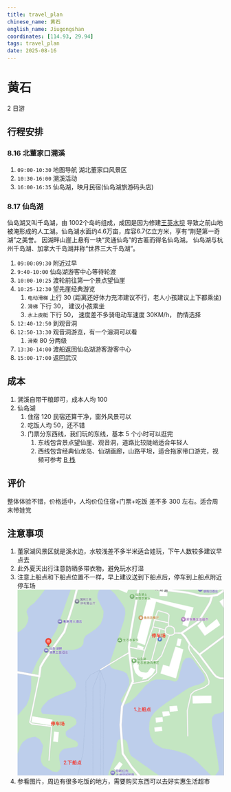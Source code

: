 ```yaml
---
title: travel_plan
chinese_name: 黄石
english_name: Jiugongshan
coordinates: [114.93, 29.94]
tags: travel_plan
date: 2025-08-16
---
```


# 黄石

2 日游

## 行程安排

### 8.16 北董家口溯溪

1. `09:00-10:30` 地图导航 湖北董家口风景区
2. `10:30-16:00` 溯溪活动
3. `16:00-16:35` 仙岛湖，映月民宿(仙岛湖旅游码头店)

### 8.17 仙岛湖

仙岛湖又叫千岛湖，由 1002个岛屿组成，成因是因为修建[王英水坝](https://baike.baidu.com/item/%E7%8E%8B%E8%8B%B1%E6%B0%B4%E5%BA%93/2564950) 导致之前山地被淹形成的人工湖。仙岛湖水面约4.6万亩，库容6.7亿立方米，享有“荆楚第一奇湖”之美誉。 因湖畔山崖上悬有一块“灵通仙岛”的古匾而得名仙岛湖。 仙岛湖与杭州千岛湖、加拿大千岛湖并称“世界三大千岛湖”。

1. `09:00:09:30` 附近过早
2. `9:40-10:00` 仙岛湖游客中心等待轮渡
3. `10:00-10:25` 渡轮前往第一个景点望仙崖
4. `10:25-12:30` 望先崖经典游览
   1. `电动滑梯` 上行 30 (距离还好体力充沛建议不行，老人小孩建议上下都乘坐)
   2. `滑梯` 下行 30， 建议小孩乘坐
   3. `水上皮艇` 下行 50， 速度差不多骑电动车速度 30KM/h， 酌情选择
5. `12:40-12:50` 到观音洞
6. `12:50-13:30` 观音洞游览，有一个溶洞可以看
   1. `滑索` 80 分两级
7. `13:30-14:00` 渡船返回仙岛湖游客游客中心
8. `15:00-17:00` 返回武汉

## 成本

1. 溯溪自带干粮即可，成本人均 100
2. 仙岛湖
   1. 住宿 120 民宿还算干净，窗外风景可以
   2. 吃饭人均 50，还不错
   3. 门票分东西线，我们玩的东线，基本 5 个小时可以逛完
      1. 东线包含景点望仙崖、观音洞，道路比较陡峭适合年轻人
      2. 西线包含经典仙龙岛、仙湖画廊，山路平坦，适合拖家带口游完，视频可参考 [B 栈](https://www.bilibili.com/video/BV1oP411m7o8/?vd_source=ffdd116a30e16e879ae367f41953bcd0)

## 评价

整体体验不错，价格适中，人均价位住宿+门票+吃饭 差不多 300 左右。适合周末带娃党

## 注意事项

1. 董家湖风景区就是溪水边，水较浅差不多半米适合娃玩，下午人数较多建议早点去
2. 此外夏天出行注意防晒多带衣物，避免玩水打湿
3. 注意上船点和下船点位置不一样，早上建议送到下船点后，停车到上船点附近停车场
   ![](./plan.png)
4. 参看图片，周边有很多吃饭的地方，需要购买东西可以去好实惠生活超市
